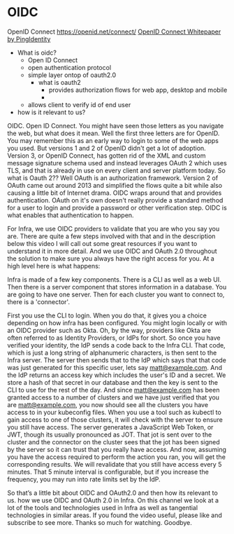 # OIDC
OpenID Connect
https://openid.net/connect/
[OpenID Connect Whitepaper by PingIdentity](x-devonthink-item://A67FC39C-B1B4-49B4-A860-456A53F9CDBE)
- What is oidc?
	- Open ID Connect
	- open authentication protocol
	- simple layer ontop of oauth2.0
		- what is oauth2
			- provides authorization flows for web app, desktop and mobile
			- 
	- allows client to verify id of end user
- how is it relevant to us?

OIDC. Open ID Connect. You might have seen those letters as you navigate the web, but what does it mean. Well the first three letters are for OpenID. You may remember this as an early way to login to some of the web apps you used. But versions 1 and 2 of OpenID didn't get a lot of adoption. Version 3, or OpenID Connect, has gotten rid of the XML and custom message signature schema used and instead leverages OAuth 2 which uses TLS, and that is already in use on every client and server platform today. So what is Oauth 2?? Well OAuth is an authorization framework. Version 2 of OAuth came out around 2013 and simplified the flows quite a bit while also causing a little bit of Internet drama. OIDC wraps around that and provides authentication. OAuth on it's own doesn't really provide a standard method for a user to login and provide a password or other verification step. OIDC is what enables that authentication to happen. 

For Infra, we use OIDC providers to validate that you are who you say you are. There are quite a few steps involved with that and in the description below this video I will call out some great resources if you want to understand it in more detail. And we use OIDC and OAuth 2.0 throughout the solution to make sure you always have the right access for you. At a high level here is what happens:

Infra is made of a few key components. There is a CLI as well as a web UI. Then there is a server component that stores information in a database. You are going to have one server. Then for each cluster you want to connect to, there is a 'connector'.

First you use the CLI to login. When you do that, it gives you a choice depending on how infra has been configured. You might login locally or with an OIDC provider such as Okta. Oh, by the way, providers like Okta are often referred to as Identity Providers, or IdPs for short. So once you have verified your identity, the IdP sends a code back to the Infra CLI. That code, which is just a long string of alphanumeric characters, is then sent to the Infra server. The server then sends that to the IdP which says that that code was just generated for this specific user, lets say matt@example.com. And the IdP returns an access key which includes the user's ID and a secret. We store a hash of that secret in our database and then the key is sent to the CLI to use for the rest of the day. And since matt@example.com has been granted access to a number of clusters and we have just verified that you are matt@example.com, you now should see all the clusters you have access to in your kubeconfig files. When you use a tool such as kubectl to gain access to one of those clusters, it will check with the server to ensure you still have access. The server generates a JavaScript Web Token, or JWT, though its usually pronounced as JOT. That jot is sent over to the cluster and the connector on the cluster sees that the jot has been signed by the server so it can trust that you really have access. And now, assuming you have the access required to perform the action you ran, you will get the corresponding results. We will revalidate that you still have access every 5 minutes. That 5 minute interval is configurable, but if you increase the frequency, you may run into rate limits set by the IdP.

So that’s a little bit about OIDC and OAuth2.0 and then how its relevant to us.  how we use OIDC and OAuth 2.0 in Infra. On this channel we look at a lot of the tools and technologies used in Infra as well as tangential technologies in similar areas. If you found the video useful, please like and subscribe to see more. Thanks so much for watching. Goodbye. 